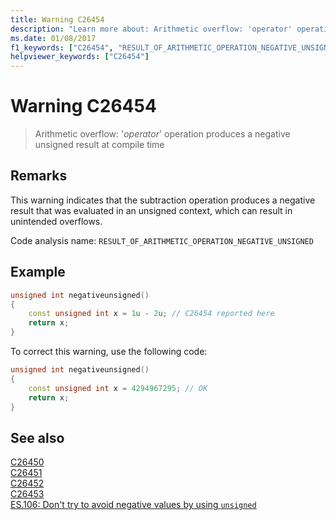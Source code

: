 ```yaml
---
title: Warning C26454
description: "Learn more about: Arithmetic overflow: 'operator' operation produces a negative unsigned result at compile time"
ms.date: 01/08/2017
f1_keywords: ["C26454", "RESULT_OF_ARITHMETIC_OPERATION_NEGATIVE_UNSIGNED"]
helpviewer_keywords: ["C26454"]
---
```

# Warning C26454

> Arithmetic overflow: '*operator*' operation produces a negative unsigned result at compile time

## Remarks

This warning indicates that the subtraction operation produces a negative result that was evaluated in an unsigned context, which can result in unintended overflows.

Code analysis name: `RESULT_OF_ARITHMETIC_OPERATION_NEGATIVE_UNSIGNED`

## Example

```cpp
unsigned int negativeunsigned()
{
    const unsigned int x = 1u - 2u; // C26454 reported here
    return x;
}
```

To correct this warning, use the following code:

```cpp
unsigned int negativeunsigned()
{
    const unsigned int x = 4294967295; // OK
    return x;
}
```

## See also

[C26450](c26450.md)\
[C26451](c26451.md)\
[C26452](c26452.md)\
[C26453](c26453.md)\
[ES.106: Don't try to avoid negative values by using `unsigned`](https://isocpp.github.io/CppCoreGuidelines/CppCoreGuidelines#es106-dont-try-to-avoid-negative-values-by-using-unsigned)
